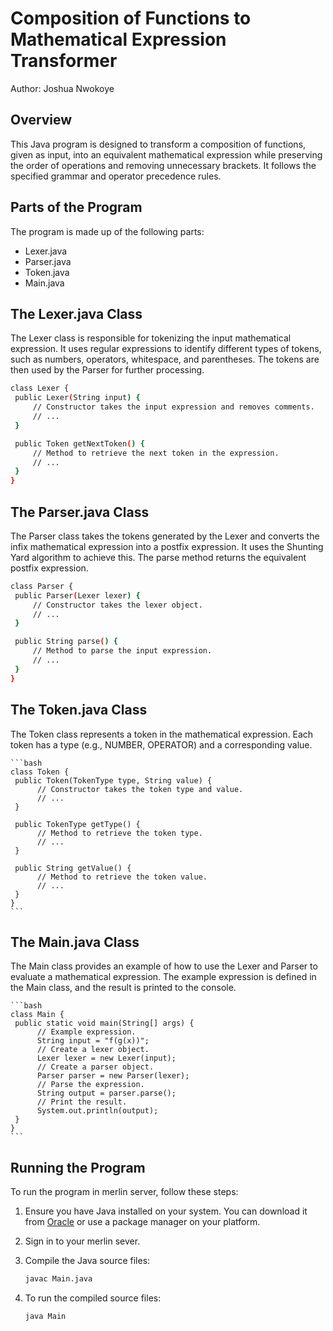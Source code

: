 # Composition of Functions to Mathematical Expression Transformer

Author: Joshua Nwokoye

## Overview

This Java program is designed to transform a composition of functions,
given as input, into an equivalent mathematical expression while preserving
the order of operations and removing unnecessary brackets.
It follows the specified grammar and operator precedence rules.

## Parts of the Program

The program is made up of the following parts:

* Lexer.java
* Parser.java
* Token.java
* Main.java

## The Lexer.java Class

The Lexer class is responsible for tokenizing the
input mathematical expression. It uses regular expressions
to identify different types of tokens, such as numbers,
operators, whitespace, and parentheses.
The tokens are then used by the Parser for further processing.

   ```bash
   class Lexer {
    public Lexer(String input) {
        // Constructor takes the input expression and removes comments.
        // ...
    }

    public Token getNextToken() {
        // Method to retrieve the next token in the expression.
        // ...
    }
}
   ```

## The Parser.java Class

The Parser class takes the tokens generated by the
Lexer and converts the infix mathematical expression
into a postfix expression. It uses the Shunting
Yard algorithm to achieve this. The parse method
returns the equivalent postfix expression.

   ```bash
   class Parser {
    public Parser(Lexer lexer) {
        // Constructor takes the lexer object.
        // ...
    }

    public String parse() {
        // Method to parse the input expression.
        // ...
    }
}
   ```

## The Token.java Class

The Token class represents a token in the mathematical expression. 
Each token has a type (e.g., NUMBER, OPERATOR) and a corresponding value.

    ```bash
    class Token {
     public Token(TokenType type, String value) {
          // Constructor takes the token type and value.
          // ...
     }
    
     public TokenType getType() {
          // Method to retrieve the token type.
          // ...
     }
    
     public String getValue() {
          // Method to retrieve the token value.
          // ...
     }
    }
    ```

   
## The Main.java Class

The Main class provides an example of how to use the 
Lexer and Parser to evaluate a mathematical expression. 
The example expression is defined in the Main class, 
and the result is printed to the console.

    ```bash
    class Main {
     public static void main(String[] args) {
          // Example expression.
          String input = "f(g(x))";
          // Create a lexer object.
          Lexer lexer = new Lexer(input);
          // Create a parser object.
          Parser parser = new Parser(lexer);
          // Parse the expression.
          String output = parser.parse();
          // Print the result.
          System.out.println(output);
     }
    }
    ```

## Running the Program

To run the program in merlin server, follow these steps:

1. Ensure you have Java installed on your system. You can download it
   from [Oracle](https://www.oracle.com/java/technologies/javase-downloads.html) or use a package
   manager on your platform.

2. Sign in to your merlin sever.

2. Compile the Java source files:

   ```bash
   javac Main.java
   ```
2. To run the compiled source files:

   ```bash
   java Main
   ```
   

